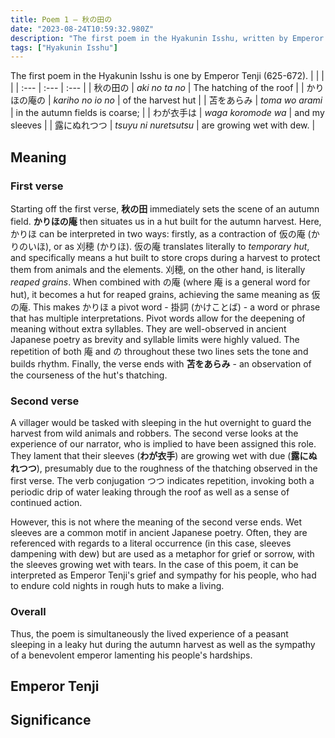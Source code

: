 ```yaml
---
title: Poem 1 — 秋の田の
date: "2023-08-24T10:59:32.980Z"
description: "The first poem in the Hyakunin Isshu, written by Emperor Tenji."
tags: ["Hyakunin Isshu"]
---
```


The first poem in the Hyakunin Isshu is one by Emperor Tenji (625-672).
| | | |
| :--- | :--- | :--- |
| 秋の田の | *aki no ta no* | The hatching of the roof |
| かりほの庵の | *kariho no io no* | of the harvest hut |
| 苫をあらみ | *toma wo arami* | in the autumn fields is coarse; |
| わが衣手は | *waga koromode wa* | and my sleeves |
| 露にぬれつつ | *tsuyu ni nuretsutsu* | are growing wet with dew. |

## Meaning

### First verse

Starting off the first verse, **秋の田** immediately sets the scene of an autumn field. **かりほの庵** then situates us in a hut built for the autumn harvest. Here, かりほ can be interpreted in two ways: firstly, as a contraction of 仮の庵 (かりのいほ), or as 刈穂 (かりほ). 仮の庵 translates literally to *temporary hut*, and specifically means a hut built to store crops during a harvest to protect them from animals and the elements. 刈穂, on the other hand, is literally *reaped grains*. When combined with の庵 (where 庵 is a general word for hut), it becomes a hut for reaped grains, achieving the same meaning as 仮の庵. This makes かりほ a pivot word - 掛詞 (かけことば) - a word or phrase that has multiple interpretations. Pivot words allow for the deepening of meaning without extra syllables. They are well-observed in ancient Japanese poetry as brevity and syllable limits were highly valued. The repetition of both 庵 and の throughout these two lines sets the tone and builds rhythm. Finally, the verse ends with **苫をあらみ** - an observation of the courseness of the hut's thatching.

### Second verse

A villager would be tasked with sleeping in the hut overnight to guard the harvest from wild animals and robbers. The second verse looks at the experience of our narrator, who is implied to have been assigned this role. They lament that their sleeves (**わが衣手**) are growing wet with due (**露にぬれつつ**), presumably due to the roughness of the thatching observed in the first verse. The verb conjugation つつ indicates repetition, invoking both a periodic drip of water leaking through the roof as well as a sense of continued action.

However, this is not where the meaning of the second verse ends. Wet sleeves are a common motif in ancient Japanese poetry. Often, they are referenced with regards to a literal occurrence (in this case, sleeves dampening with dew) but are used as a metaphor for grief or sorrow, with the sleeves growing wet with tears. In the case of this poem, it can be interpreted as Emperor Tenji's grief and sympathy for his people, who had to endure cold nights in rough huts to make a living.

### Overall

Thus, the poem is simultaneously the lived experience of a peasant sleeping in a leaky hut during the autumn harvest as well as the sympathy of a benevolent emperor lamenting his people's hardships.

## Emperor Tenji

## Significance
